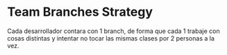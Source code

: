 # Team Branches Strategy
Cada desarrollador contara con 1 branch, de forma que cada 1 trabaje con cosas distintas y intentar no tocar las mismas clases por 2 personas a la vez.
